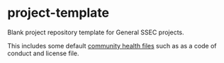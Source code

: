 # project-template

Blank project repository template for General SSEC projects.

This includes some default
[community health files](https://docs.github.com/en/communities/setting-up-your-project-for-healthy-contributions/creating-a-default-community-health-file#supported-file-types)
such as as a code of conduct and license file.
